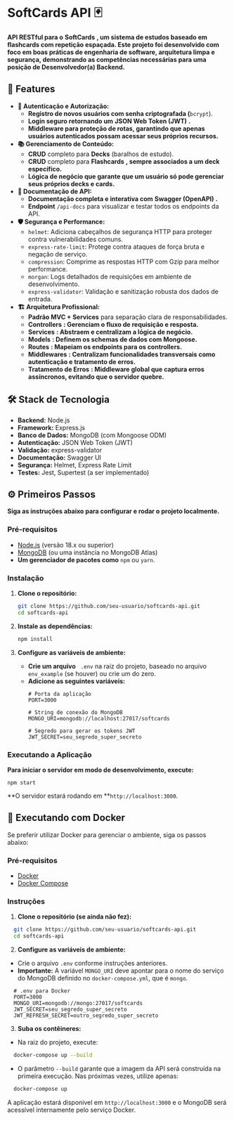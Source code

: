 # SoftCards API 🃏

**API RESTful para o** **SoftCards** **, um sistema de estudos baseado em flashcards com repetição espaçada. Este projeto foi desenvolvido com foco em boas práticas de engenharia de software, arquitetura limpa e segurança, demonstrando as competências necessárias para uma posição de Desenvolvedor(a) Backend.**

## 🚀 Features

* **🔐 Autenticação e Autorização:**
  * **Registro de novos usuários com senha criptografada (**`bcrypt`).
  * **Login seguro retornando um** **JSON Web Token (JWT)** **.**
  * **Middleware para proteção de rotas, garantindo que apenas usuários autenticados possam acessar seus próprios recursos.**
* **📚 Gerenciamento de Conteúdo:**
  * **CRUD** completo para **Decks** (baralhos de estudo).
  * **CRUD** completo para  **Flashcards** **, sempre associados a um deck específico.**
  * **Lógica de negócio que garante que um usuário só pode gerenciar seus próprios decks e cards.**
* **📄 Documentação de API:**
  * **Documentação completa e interativa com** **Swagger (OpenAPI)** **.**
  * **Endpoint**  `/api-docs` para visualizar e testar todos os endpoints da API.
* **🛡️ Segurança e Performance:**
  * `helmet`: Adiciona cabeçalhos de segurança HTTP para proteger contra vulnerabilidades comuns.
  * `express-rate-limit`: Protege contra ataques de força bruta e negação de serviço.
  * `compression`: Comprime as respostas HTTP com Gzip para melhor performance.
  * `morgan`: Logs detalhados de requisições em ambiente de desenvolvimento.
  * `express-validator`: Validação e sanitização robusta dos dados de entrada.
* **🏗️ Arquitetura Profissional:**
  * **Padrão MVC + Services** para separação clara de responsabilidades.
  * **Controllers** **: Gerenciam o fluxo de requisição e resposta.**
  * **Services** **: Abstraem e centralizam a lógica de negócio.**
  * **Models** **: Definem os schemas de dados com Mongoose.**
  * **Routes** **: Mapeiam os endpoints para os controllers.**
  * **Middlewares** **: Centralizam funcionalidades transversais como autenticação e tratamento de erros.**
  * **Tratamento de Erros** **: Middleware global que captura erros assíncronos, evitando que o servidor quebre.**

## 🛠️ Stack de Tecnologia

* **Backend:** Node.js
* **Framework:** Express.js
* **Banco de Dados:** MongoDB (com Mongoose ODM)
* **Autenticação:** JSON Web Token (JWT)
* **Validação:** express-validator
* **Documentação:** Swagger UI
* **Segurança:** Helmet, Express Rate Limit
* **Testes:** Jest, Supertest (a ser implementado)

## ⚙️ Primeiros Passos

**Siga as instruções abaixo para configurar e rodar o projeto localmente.**

### Pré-requisitos

* [Node.js](https://nodejs.org/ "null") (versão 18.x ou superior)
* [MongoDB](https://www.mongodb.com/try/download/community "null") (ou uma instância no MongoDB Atlas)
* **Um gerenciador de pacotes como** `npm` ou `yarn`.

### Instalação

1. **Clone o repositório:**

   ```bash
   git clone https://github.com/seu-usuario/softcards-api.git
   cd softcards-api

   ```
2. **Instale as dependências:**

   ```bash
   npm install

   ```
3. **Configure as variáveis de ambiente:**

   * **Crie um arquivo** ` .env` na raiz do projeto, baseado no arquivo `env_example` (se houver) ou crie um do zero.
   * **Adicione as seguintes variáveis:**
     ```
     # Porta da aplicação
     PORT=3000

     # String de conexão do MongoDB
     MONGO_URI=mongodb://localhost:27017/softcards

     # Segredo para gerar os tokens JWT
     JWT_SECRET=seu_segredo_super_secreto

     ```

### Executando a Aplicação

**Para iniciar o servidor em modo de desenvolvimento, execute:**

```
npm start

```

**O servidor estará rodando em **`http://localhost:3000`.

## 🐳 Executando com Docker

Se preferir utilizar Docker para gerenciar o ambiente, siga os passos abaixo:

### Pré-requisitos

* [Docker](https://www.docker.com/)
* [Docker Compose](https://docs.docker.com/compose/)

### Instruções

1. **Clone o repositório (se ainda não fez):**

```bash
  git clone https://github.com/seu-usuario/softcards-api.git
  cd softcards-api
```

2. **Configure as variáveis de ambiente:**

* Crie o arquivo `.env` conforme instruções anteriores.
* **Importante:** A variável `MONGO_URI` deve apontar para o nome do serviço do MongoDB definido no `docker-compose.yml`, que é `mongo`.

```
  # .env para Docker
  PORT=3000
  MONGO_URI=mongodb://mongo:27017/softcards
  JWT_SECRET=seu_segredo_super_secreto
  JWT_REFRESH_SECRET=outro_segredo_super_secreto
```

3. **Suba os contêineres:**

* Na raiz do projeto, execute:

```bash
  docker-compose up --build
```

* O parâmetro `--build` garante que a imagem da API será construída na primeira execução. Nas próximas vezes, utilize apenas:

```bash
  docker-compose up
```

A aplicação estará disponível em `http://localhost:3000` e o MongoDB será acessível internamente pelo serviço Docker.
